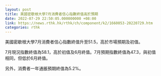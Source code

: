 ```yaml
---
layout: post
title: 美國密歇根大學7月消費者信心指數終值高於預期
date: 2022-07-29 22:50:05.000000000 +08:00
link: https://news.rthk.hk/rthk/ch/component/k2/1660053-20220729.htm
categories: rthk
---
```


美國密歇根大學7月消費者信心指數終值升至51.5，高於市場預期及初值。

7月現況指數終值為58.1，高於初值及6月終值。7月預期指數終值為47.3，與初值相同，但低於6月終值。

另外，消費者一年通脹預期終值為5.2%。
